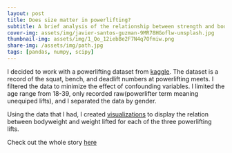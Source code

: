 ```yaml
---
layout: post
title: Does size matter in powerlifting?
subtitle: A brief analysis of the relationship between strength and bodyweight
cover-img: assets/img/javier-santos-guzman-9MR78HGoflw-unsplash.jpg
thumbnail-img: assets/img/1_Qo_12iebBe2F7N4q7Ofmiw.png
share-img: /assets/img/path.jpg
tags: [pandas, numpy, scipy]
---
```


I decided to work with a powerlifting dataset from [kaggle](https://www.kaggle.com/open-powerlifting/powerlifting-database). The dataset is a record of the squat, bench, and
deadlift numbers at powerlifting meets. I filtered the data to minimize the effect of confounding variables. I limited the age range from 18-39, only recorded raw(powerlifter 
term meaning unequiped lifts), and I separated the data by gender.

Using the data that I had, I created [visualizations]() to display the relation between bodyweight and weight lifted for each of the three powerlifting lifts.

Check out the whole story [here](https://medium.com/@jamessopkin_70258/does-size-matter-in-powerlifting-edfd5c48ec27)
